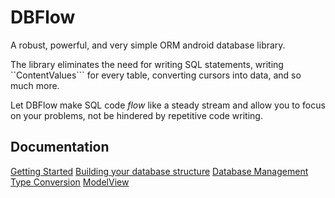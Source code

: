 DBFlow
======

A robust, powerful, and very simple ORM android database library.

The library eliminates the need for writing SQL statements, writing ``ContentValues``` for every table, converting cursors into data, and so much more. 

Let DBFlow make SQL code _flow_ like a steady stream and allow you to focus on your problems, not be hindered by repetitive code writing. 

## Documentation

[Getting Started](https://github.com/agrosner/DBFlow/wiki/Getting-Started)
[Building your database structure](https://github.com/agrosner/DBFlow/wiki/structure)
[Database Management](https://github.com/agrosner/DBFlow/wiki/dbmanagement)
[Type Conversion](https://github.com/agrosner/DBFlow/wiki/typeconverters)
[ModelView](https://github.com/agrosner/DBFlow/wiki/modelview)
